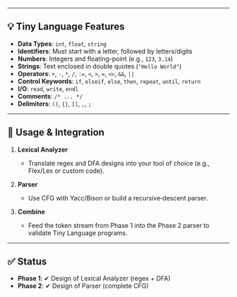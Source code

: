 
---

## 💡 Tiny Language Features

- **Data Types**: `int`, `float`, `string`
- **Identifiers**: Must start with a letter, followed by letters/digits
- **Numbers**: Integers and floating-point (e.g., `123`, `3.14`)
- **Strings**: Text enclosed in double quotes (`"Hello World"`)
- **Operators**: `+`, `-`, `*`, `/`, `:=`, `<`, `>`, `=`, `<>`, `&&`, `||`
- **Control Keywords**: `if`, `elseif`, `else`, `then`, `repeat`, `until`, `return`
- **I/O**: `read`, `write`, `endl`
- **Comments**: `/* ... */`
- **Delimiters**: `()`, `{}`, `[]`, `,`, `;`

---

## 🚀 Usage & Integration

1. **Lexical Analyzer**  
   - Translate regex and DFA designs into your tool of choice (e.g., Flex/Lex or custom code).

2. **Parser**  
   - Use CFG with Yacc/Bison or build a recursive‑descent parser.

3. **Combine**  
   - Feed the token stream from Phase 1 into the Phase 2 parser to validate Tiny Language programs.

---

## ✅ Status

- **Phase 1**: ✔ Design of Lexical Analyzer (regex + DFA)  
- **Phase 2**: ✔ Design of Parser (complete CFG)

